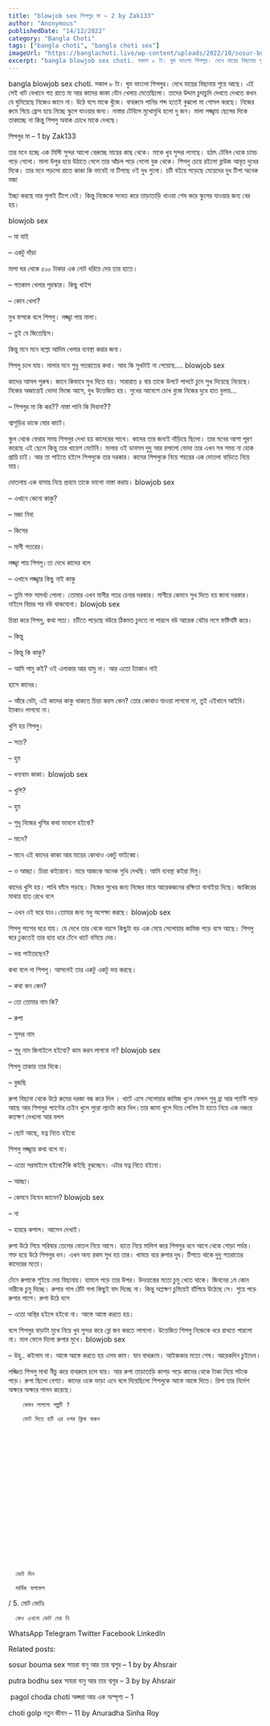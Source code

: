 ```yaml
---
title: "blowjob sex শিপলুর মা – 2 by Zak133"
author: "Anonymous"
publishedDate: "14/12/2022"
category: "Bangla Choti"
tags: ["bangla choti", "bangla choti sex"]
imageUrl: "https://banglachoti.live/wp-content/uploads/2022/10/sosur-bouma-sex-e1665076159437-150x150.jpg"
excerpt: "bangla blowjob sex choti. সকাল ৮ টা। ঘুম ভাংলো শিপলুর। দেখে মায়ের বিছানায় শুয়ে আছে। এই সেই খাট যেখানে গত রাতে মা আর কাদের কাকা যৌন খেলায় মেতেছিলো। তাদের উদ্দাম চুদাচুদি দেখতে দেখতে কখন যে ঘুমিয়েছে নিজ..."
---
```


bangla blowjob sex choti. সকাল ৮ টা। ঘুম ভাংলো শিপলুর। দেখে মায়ের বিছানায় শুয়ে আছে। এই সেই খাট যেখানে গত রাতে মা আর কাদের কাকা যৌন খেলায় মেতেছিলো। তাদের উদ্দাম চুদাচুদি দেখতে দেখতে কখন যে ঘুমিয়েছে নিজেও জানে না। উঠে বসে মাকে খুঁজে। বাথরুমে পানির শব্দ হতেই বুঝলো মা গোসল করছে। নিজের রুমে গিয়ে ফ্রেস হয়ে নিচ্ছে স্কুলে যাওয়ার জন্য। নাস্তার টেবিলে মুখোমুখি হলো দু জন। মালা লজ্জ্বায় ছেলের দিকে তাকাচ্ছে না কিন্তু শিপলু অবাক চোখে মাকে দেখছে।


শিপলুর মা – 1 by Zak133


তার মনে হচ্ছে এক মিস্টি সুন্দর আলো বেরুচ্ছে মায়ের কাছ থেকে। মাকে খুব সুন্দর লাগছে। হঠাৎ টেবিল থেকে চামচ পড়ে গেলো। মালা উপুর হয়ে উঠাতে গেলে তার আঁচল পড়ে গেলো বুক থেকে। শিপলু চেয়ে রইলো ব্লাউজ আবৃত দুধের দিকে। তার মনে পড়লো রাতে কাকা কি ভাবেই না টিপছে ওই দুধ গুলো। চটি বইয়ে পড়েছে মেয়েদের দুধ টিপা অনেক মজা

ইচ্ছা করছে মার গুলাই টিপে দেই। কিন্তু নিজেকে সংযত করে তাড়াতাড়ি খাওয়া শেষ করে স্কুলের যাওয়ার জন্য বের হয়।


blowjob sex


– মা যাই

– একটু দাঁড়া

মালা ঘর থেকে ৫০০ টাকার এক নোট ধরিয়ে দেয় তার হাতে।

– গতকাল খেলার পুরস্কার। কিছু খাইস

– কোন খেলা?


মুখ ফসকে বলে শিপলু। লজ্জ্বা পায় মালা।

– তুই যে জিতেছিস।

কিন্তু মনে মনে বল্লো আদিম খেলার ব্যবস্থা করার জন্য।

শিপলু চলে যায়। মালার মনে শুধু গতরাতের কথা। আহ কি সুখটাই না পেয়েছে…. blowjob sex


কাদের আসল পুরুষ। জানে কিভাবে সুখ দিতে হয়। সারারাত ৪ বার তাকে উলটে পালটে চুদে সুখ দিয়েছে নিয়েছে। নিজের অজান্তেই ভোদা ভিজে আসে, দুধ উত্তেজিত হয়। সুখের আবেশে চোখ বুজে নিজের দুধে হাত বুলায়…

– শিপলুর মা কি কর?? নাস্তা পানি কি দিবানা??

শ্বাশুড়ির ডাকে ঘোর কাটে।












স্কুল থেকে ফেরার সময় শিপলুর দেখা হয় কাদেরের সাথে। কাদের তার জন্যই দাঁড়িয়ে ছিলো। তার মনের আশা পূরণ করেছে এই ছেলে কিন্তু তার খায়েশ মেটেনি। মালার ওই ডাবসম দুদু আর রসালো ভোদা তার এখন সব সময় না হোক প্রায়ি চাই। আর তা পাইতে হইলে শিপলুকে তার দরকার। কাদের শিপলুকে নিয়ে শহরের এক দোতলা বাড়িতে নিয়ে যায়।

দোতলায় এক বাসায় নিয়ে প্রথমে তাকে ভালো নাস্তা করায়। blowjob sex


– এখানে কেনো কাকু?

– মজা নিবা

– কিসের

– মাগী গতরের।


লজ্জ্বা পায় শিপলু।তা দেখে কাদের বলে

– এখানে লজ্জ্বার কিছু নাই কাকু

– তুমি শক্ত সামর্থ্য পোলা। তোমার এখন মাগীর গতর চেনার দরকার। মাগীরে কেমনে সুখ দিতে হয় জানা দরকার। নাইলে বিয়ার পর বউ থাকবোনা। blowjob sex


চিন্তা করে শিপলু, কথা সত্য। চটিতে পড়েছে বউরে ঠিকমত চুদতে না পারলে বউ আরেক বেটার লগে ফষ্টিনষ্টি করে।

– কিন্তু

– কিন্তু কি কাকু?

– আমি পামু কই? ওই এলাকার আর যামু না। আর এতো ট্যাকাও নাই

হাসে কাদের।


– আঁরে বেটা, এই কাদের কাকু থাকতে চিন্তা করস কেন? তোর কোথাও যাওয়া লাগবো না, তুই এইখানে আইবি। ট্যাকাও লাগবো না।

খুশি হয় শিপলু।

– সত্য?

– হুম

– ধন্যবাদ কাকা। blowjob sex


– খুশি?

– হুম

– শুধু নিজের খুশির কথা ভাবলে হইবো?

– মানে?

– মানে এই কাদের কাকা আর মায়ের কোথাও একটু ভাইব্বো।


– ও আচ্ছা। চিন্তা কইরোনা। মারে আজকে অনেক সুখি দেখছি। আমি ব্যবস্থা কইরা দিমু।

কাদের খুশি হয়। পাখি ফাঁদে পড়ছে। নিজের সুখের জন্য নিজের মারে আরেকজনের রক্ষিতা বানাইয়া দিছে। জাকিরের মাথায় হাত রেখে বলে

– এখন ওই ঘরে যাও।তোমার জন্য মধু অপেক্ষা করছে। blowjob sex


শিপলু পাশের ঘরে যায়। যে দেখে তার থেকে বয়সে কিছুটা বড় এক মেয়ে সেলোয়ার কামিজ পড়ে বসে আছে। শিপলু ঘরে ঢুকতেই তার হাত ধরে টেনে খাটে বসিয়ে দেয়।

– ভয় পাইতাছেন?

কথা বলে না শিপলু। আসলেই তার একটু একটু ভয় করছে।


– কথা কন কেন?

– তো তোমার নাম কি?

– রুপা

– সুন্দর নাম

– শুধু নাম জিগাইলে হইবো? কাম করন লাগবো না? blowjob sex


শিপলু তাকায় তার দিকে।

– বুজছি

রুপা বিছানা থেকে উঠে রুমের দরজা বন্ধ করে দিল । খাটে এসে সেলোয়ার কামিজ খুলে ফেলল শুধু ব্রা আর প্যান্টি পড়ে আছে আর শিপলুর প্যান্টের চেইন খুলে পুরো ল্যাংটা করে দিল।তার জামা খুলে দিয়ে পেনিস টা হাতে নিয়ে এক নজরে কতক্ষণ দেখলো আর বলল

– ছোট আছে, যত্ন নিতে হইবো


শিপলু লজ্জ্বায় কথা বলে না।

– এতো সরমাইলে হইবো?কি কইছি বুঝচ্ছেন। এটার যত্ন নিতে হইবো।

– আচ্ছা।

– কেমনে নিবেন জানেন? blowjob sex


– না

– হায়রে কপাল। আসেন দেখাই।

রুপা উঠে গিয়ে সরিষার তেলের বোতল নিয়ে আসে। হাতে নিয়ে মালিশ করে শিপলুর ধনে আগে থেকে গোড়া পর্যন্ত। শক্ত হয়ে উঠে শিপলুর ধন। এখন অন্য রকম সুখ হয় তার। খামচে ধরে রুপার দুধ। টিপতে থাকে দুদু গতরাতের কাদেরের মতো।


টেনে রুপাকে শুইয়ে দেয় বিছানায়। হামলে পড়ে তার উপর। উদভ্রান্তের মতো চুমু খেতে থাকে। জিবনের ১ম কোন নারীকে চুমু দিচ্ছে। রুপার গাল ঠোঁট গলা কিছুই বাদ দিচ্ছে না। কিন্তু অপ্লক্ষণ চুমিয়েই হাঁপিয়ে উঠেছে সে। শুয়ে পড়ে রুপার পাশে। রুপা উঠে বসে

– এতো অস্থির হইলে হইবো না। আস্তে আস্তে করতে হয়।

বলে শিপলুর বাড়াটা মুখে নিয়ে খুব সুন্দর করে ব্লো জব করতে লাগলো। উত্তেজিত শিপলু নিজেকে ধরে রাখতে পারলো না। মাল ফেলে দিলো রুপার মুখে। blowjob sex


– উহু.. কইলাম না। আস্তে আস্তে করতে হয় এসব কাম। যান বাথরুমে। আইজকার মতো শেষ। আরেকদিন চুইদেন।

লজ্জিত শিপলু মাথা নীচু করে বাথরুমে চলে যায়। আর রুপা তাড়াতাড়ি কাপড় পড়ে কাদের থেকে টাকা নিয়ে সটকে পড়ে। রুপা ছিলো বেশ্যা। কাদের ওকে ভাড়া এনে বলে দিয়েছিলো শিপলুকে আস্তে আস্তে দিতে। রিপা তার নির্দেশ অক্ষরে অক্ষরে পালন করেছে।


 
 
 
        কেমন লাগলো গল্পটি ?      
 
        ভোট দিতে হার্ট এর ওপর ক্লিক করুন      
 
 
 
 
 
 
 
 
 
 
 
 
 
 
 
 
 
 
 
 
 
      ভোট দিন    
 
      সার্বিক ফলাফল 
 / 5. মোট ভোটঃ 
 
 
      কেও এখনো ভোট দেয় নি    
 
 
 
 
WhatsApp
Telegram
Twitter
Facebook
LinkedIn




Related posts:






sosur bouma sex সায়রা বানু আর তার শ্বশুর – 1 by by Ahsrair




putra bodhu sex সায়রা বানু আর তার শ্বশুর – 3 by by Ahsrair




 pagol choda choti অপ্সরা আর এক অস্পৃশ্য – 1




choti golp নতুন জীবন – 11 by Anuradha Sinha Roy
